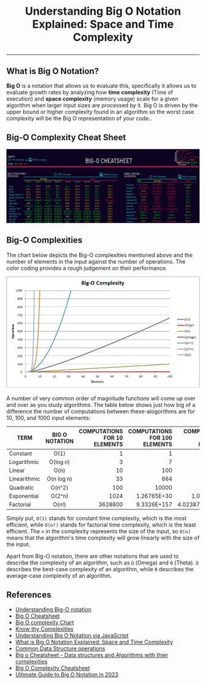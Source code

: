 # <p align="center">Understanding Big O Notation Explained: Space and Time Complexity</p>
---

## What is Big O Notation?

__Big O__ is a notation that allows us to evaluate this, specifically it allows us to evaluate growth rates by analyzing how __time complexity__ (Time of execution) and __space complexity__ (memory usage) scale for a given algorithm when larger input sizes are processed by it. Big O is driven by the upper bound or higher complexity found in an algorithm so the worst case complexity will be the Big O representation of your code..

## Big-O Complexity Cheat Sheet

<p align="center"><img src="https://github.com/dghuuloc/Data-Structures-and-Algorithms/blob/main/images/bigocheatsheet.png"/></p>

## Big-O Complexities

The chart below depicts the Big-O complexities mentioned above and the number of elements in the input against the number of operations. The color coding provides a rough judgement on their performance.

<p align="center"><img src="https://github.com/dghuuloc/Data-Structures-and-Algorithms/blob/main/images/complexity.png"/></p>

A number of very common order of magnitude functions will come up over and over as you study algorithms. The table below shows just how big of a difference the number of computations between these-alogorithms are for 10, 100, and 1000 input elements:

| TERM         | BIG O NOTATION | COMPUTATIONS FOR 10 ELEMENTS | COMPUTATIONS FOR 100 ELEMENTS | COMPUTATIONS FOR 1000 ELEMENTS |
|--------------|:--------------:|-----------------------------:|------------------------------:|-------------------------------:|
| Constant     |  O(1)          |                            1 |                             1 |                              1 |
| Logarithmic  |  O(log n)      |                            3 |                             7 |                             10 |
| Linear       |  O(n)          |                           10 |                           100 |                           1000 |
| Linearithmic |  O(n log n)    |                           33 |                           664 |                           9966 |
| Quadratic    |  O(n^2)        |                          100 |                         10000 |                        1000000 |
| Exponential  |  O(2^n)        |                         1024 |                   1.26765E+30 |                    1.0715E+301 |
| Factorial    |  O(n!)         |                      3628800 |                   9.3326E+157 |                4.0238726E+2567 |

Simply put, `O(1)` stands for constant time complexity, which is the most efficient, while `O(n!)` stands for factorial time complexity, which is the least efficient. The `n` in the complexity represents the size of the input, so `O(n)` means that the algorithm's time complexity will grow linearly with the size of the input.

Apart from Big-O notation, there are other notations that are used to describe the complexity of an algorithm, such as `Ω` (Omega) and `Θ` (Theta). `Ω` describes the best-case complexity of an algorithm, while `Θ` describes the average-case complexity of an algorithm.


## References 

- [Understanding Big-O notation](https://www.coengoedegebure.com/understanding-big-o-notation/)
- [Big O Cheatsheet](https://www.hackerearth.com/practice/notes/big-o-cheatsheet-series-data-structures-and-algorithms-with-thier-complexities-1/)
- [Big O complexity Chart](https://www.amitshahi.dev/blog/2019-06-23-big-o-notation/)
- [Know thy Complexities](https://www.bigocheatsheet.com/)
- [Understanding Big O Notation via JavaScript](https://www.digitalocean.com/community/tutorials/js-big-o-notation)
- [What is Big O Notation Explained: Space and Time Complexity](https://www.freecodecamp.org/news/big-o-notation-why-it-matters-and-why-it-doesnt-1674cfa8a23c/)
- [Common Data Structure operations](https://www.30secondsofcode.org/js/s/big-o-cheatsheet/)
- [Big o Cheatsheet - Data structures and Algorithms with thier complexities](https://www.hackerearth.com/practice/notes/big-o-cheatsheet-series-data-structures-and-algorithms-with-thier-complexities-1/)
- [Big O Complexity Cheatsheet](https://bitsflow.org/algorithms/big-o-complexities/)
- [Ultimate Guide to Big O Notation in 2023](https://fueler.io/blog/guide-to-big-o-notation-and-comprehensive-cheatsheet)

